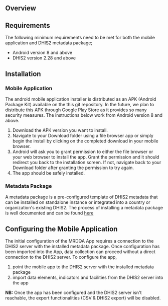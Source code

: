 ## Overview
## Requirements
The following minimum requirements need to be met for both the mobile application and DHIS2 metadata package;
* Android version 8 and above
* DHIS2 version 2.28 and above
## Installation
### Mobile Application
The android mobile application installer is distributed as an APK (Android Package Kit) available on the this git repository. In the future, we plan to distribute this APK through Google Play Store as it provides so many security measures. The instructions below work from Android version 8 and above.
1.  Download the APK version you want to install.
2.  Navigate to your Download folder using a file browser app or simply begin the install by clicking on the completed download in your mobile browser.
3.  Android will ask you to grant permission to either the file browser or your web browser to install the app. Grant the permission and it should redirect you back to the installation screen. If not, navigate back to your Download folder after granting the permission to try again.
4. The app should be safely installed.
### Metadata Package
A metadata package is a pre-configured template of DHIS2 metadata that can be installed on standalone instance or integrated into a country or organization's existing DHIS2. The process of installing a metadata package is well documented and can be found <a href="https://docs.dhis2.org/en/topics/metadata/immunization/immunization-aggregate/installation.html">here</a>
## Configuring the Mobile Application
The initial configuration of the MRDQA App requires a connection to the DHIS2 server with the installed metadata package. Once configuration has been imported into the App, data collection can proceed without a direct connection to the DHIS2 server.
To configure the app,
1.  point the mobile app to the DHIS2 server with the installed metadata package
2.  import data elements, indicators and facilities from the DHIS2 server into the app

__NB:__ Once the app has been configured and the DHIS2 server isn't reachable, the export functionalities (CSV & DHIS2 export) will be disabled.

